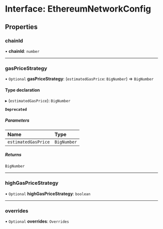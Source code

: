 # Interface: EthereumNetworkConfig

## Properties

### chainId

• **chainId**: `number`

---

### gasPriceStrategy

• `Optional` **gasPriceStrategy**: (`estimatedGasPrice`: `BigNumber`) => `BigNumber`

#### Type declaration

▸ (`estimatedGasPrice`): `BigNumber`

**`Deprecated`**

##### Parameters

| Name                | Type        |
| :------------------ | :---------- |
| `estimatedGasPrice` | `BigNumber` |

##### Returns

`BigNumber`

---

### highGasPriceStrategy

• `Optional` **highGasPriceStrategy**: `boolean`

---

### overrides

• `Optional` **overrides**: `Overrides`
